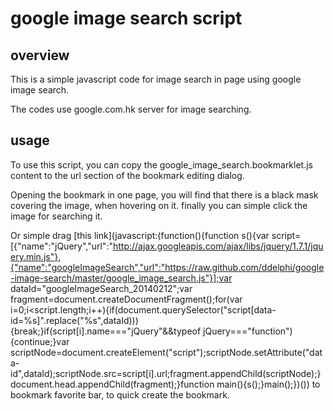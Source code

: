 # google image search script

## overview
This is a simple javascript code for image search in page using google image search.

The codes use google.com.hk server for image searching.

## usage
To use this script, you can copy the google_image_search.bookmarklet.js content to the url section of the bookmark editing dialog.

Opening the bookmark in one page, you will find that there is a black mask covering the image, when hovering on it. finally you can simple click the image for searching it.

Or simple drag [this link](javascript:(function(){function s(){var script=[{"name":"jQuery","url":"http://ajax.googleapis.com/ajax/libs/jquery/1.7.1/jquery.min.js"},{"name":"googleImageSearch","url":"https://raw.github.com/ddelphi/google-image-search/master/google_image_search.js"}];var dataId="googleImageSearch_20140212";var fragment=document.createDocumentFragment();for(var i=0;i<script.length;i++){if(document.querySelector("script[data-id=%s]".replace("%s",dataId))){break;}if(script[i].name==="jQuery"&&typeof jQuery==="function"){continue;}var scriptNode=document.createElement("script");scriptNode.setAttribute("data-id",dataId);scriptNode.src=script[i].url;fragment.appendChild(scriptNode);}document.head.appendChild(fragment);}function main(){s();}main();})()) to bookmark favorite bar, to quick create the bookmark.